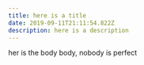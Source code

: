 ```yaml
---
title: here is a title
date: 2019-09-11T21:11:54.822Z
description: here is a description
---
```

her is the body body, nobody is perfect
